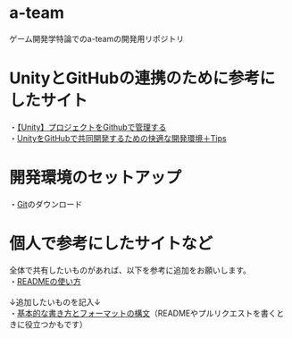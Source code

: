 # a-team
ゲーム開発学特論でのa-teamの開発用リポジトリ

# UnityとGitHubの連携のために参考にしたサイト
・[【Unity】プロジェクトをGithubで管理する](https://gamecreate.vatchlog.com/unity-github/)<br>
・[UnityをGitHubで共同開発するための快適な開発環境＋Tips](https://qiita.com/ayakaintheclouds/items/c7022b393485db573bda)

# 開発環境のセットアップ
・[Git](https://git-scm.com/downloads)のダウンロード<br>


# 個人で参考にしたサイトなど
全体で共有したいものがあれば、以下を参考に追加をお願いします。<br>
・[READMEの使い方](https://qiita.com/mzmz__02/items/b219c1592404eabda52d)<br><br>
↓追加したいものを記入↓<br>
・[基本的な書き方とフォーマットの構文](https://docs.github.com/ja/get-started/writing-on-github/getting-started-with-writing-and-formatting-on-github/basic-writing-and-formatting-syntax)（READMEやプルリクエストを書くときに役立つかもです）<br>
<!-- 以下のように追加をお願いします。
・[サイト名](リンク)<br>
・[サイト名](リンク)<br>
-->
